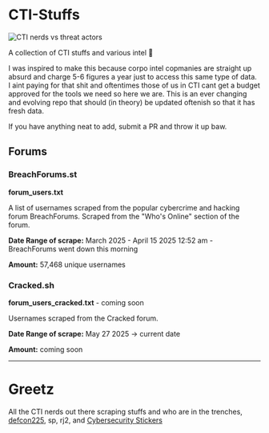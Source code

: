 # CTI-Stuffs

![CTI nerds vs threat actors](https://i.imgur.com/SP93Ph5.png)

A collection of CTI stuffs and various intel 📃 

I was inspired to make this because corpo intel copmanies are straight up absurd and charge 5-6 figures a year just to access this same type of data. I aint paying for that shit and oftentimes those of us in CTI cant get a budget approved for the tools we need so here we are. This is an ever changing and evolving repo that should (in theory) be updated oftenish so that it has fresh data. 

If you have anything neat to add, submit a PR and throw it up baw.

## Forums

### BreachForums.st

**forum_users.txt**

A list of usernames scraped from the popular cybercrime and hacking forum BreachForums. Scraped from the "Who's Online" section of the forum.

**Date Range of scrape:** March 2025 - April 15 2025 12:52 am - BreachForums went down this morning

**Amount:** 57,468 unique usernames

### Cracked.sh

**forum_users_cracked.txt** - coming soon

Usernames scraped from the Cracked forum.

**Date Range of scrape:** May 27 2025 -> current date

**Amount:** coming soon

----

# Greetz

All the CTI nerds out there scraping stuffs and who are in the trenches, [defcon225](https://defcon225.org/), sp, rj2, and [Cybersecurity Stickers](https://cybersecuritystickers.com/)
